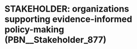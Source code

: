 # STAKEHOLDER: __organizations supporting evidence-informed policy-making__ (PBN__Stakeholder_877)

